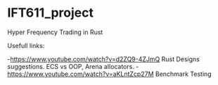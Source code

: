 # IFT611_project
Hyper Frequency Trading in Rust

Usefull links:

  -https://www.youtube.com/watch?v=d2ZQ9-4ZJmQ Rust Designs suggestions. ECS vs OOP, Arena allocators.
  -https://www.youtube.com/watch?v=aKLntZcp27M Benchmark Testing
  
